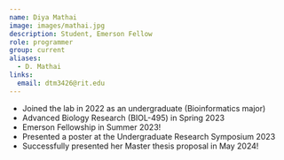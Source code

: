 ```yaml
---
name: Diya Mathai
image: images/mathai.jpg
description: Student, Emerson Fellow
role: programmer
group: current
aliases:
  - D. Mathai
links:
  email: dtm3426@rit.edu
---
```


- Joined the lab in 2022 as an undergraduate (Bioinformatics major)
- Advanced Biology Research (BIOL-495) in Spring 2023
- Emerson Fellowship in Summer 2023!
- Presented a poster at the Undergraduate Research Symposium 2023
- Successfully presented her Master thesis proposal in May 2024!
